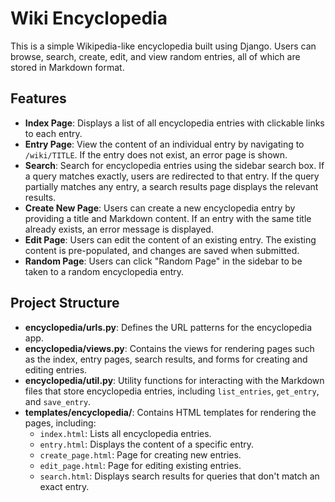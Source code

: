 # Wiki Encyclopedia

This is a simple Wikipedia-like encyclopedia built using Django. Users can browse, search, create, edit, and view random entries, all of which are stored in Markdown format.

## Features

- **Index Page**: Displays a list of all encyclopedia entries with clickable links to each entry.
- **Entry Page**: View the content of an individual entry by navigating to `/wiki/TITLE`. If the entry does not exist, an error page is shown.
- **Search**: Search for encyclopedia entries using the sidebar search box. If a query matches exactly, users are redirected to that entry. If the query partially matches any entry, a search results page displays the relevant results.
- **Create New Page**: Users can create a new encyclopedia entry by providing a title and Markdown content. If an entry with the same title already exists, an error message is displayed.
- **Edit Page**: Users can edit the content of an existing entry. The existing content is pre-populated, and changes are saved when submitted.
- **Random Page**: Users can click "Random Page" in the sidebar to be taken to a random encyclopedia entry.

## Project Structure

- **encyclopedia/urls.py**: Defines the URL patterns for the encyclopedia app.
- **encyclopedia/views.py**: Contains the views for rendering pages such as the index, entry pages, search results, and forms for creating and editing entries.
- **encyclopedia/util.py**: Utility functions for interacting with the Markdown files that store encyclopedia entries, including `list_entries`, `get_entry`, and `save_entry`.
- **templates/encyclopedia/**: Contains HTML templates for rendering the pages, including:
  - `index.html`: Lists all encyclopedia entries.
  - `entry.html`: Displays the content of a specific entry.
  - `create_page.html`: Page for creating new entries.
  - `edit_page.html`: Page for editing existing entries.
  - `search.html`: Displays search results for queries that don't match an exact entry.
